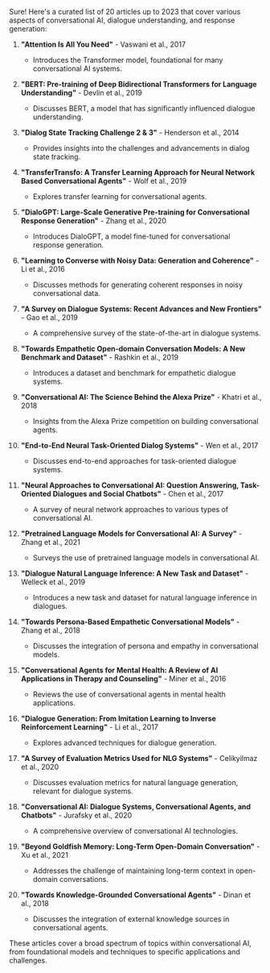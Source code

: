 Sure! Here's a curated list of 20 articles up to 2023 that cover various aspects of conversational AI, dialogue understanding, and response generation:

1. **"Attention Is All You Need"** - Vaswani et al., 2017
   - Introduces the Transformer model, foundational for many conversational AI systems.

2. **"BERT: Pre-training of Deep Bidirectional Transformers for Language Understanding"** - Devlin et al., 2019
   - Discusses BERT, a model that has significantly influenced dialogue understanding.

3. **"Dialog State Tracking Challenge 2 & 3"** - Henderson et al., 2014
   - Provides insights into the challenges and advancements in dialog state tracking.

4. **"TransferTransfo: A Transfer Learning Approach for Neural Network Based Conversational Agents"** - Wolf et al., 2019
   - Explores transfer learning for conversational agents.

5. **"DialoGPT: Large-Scale Generative Pre-training for Conversational Response Generation"** - Zhang et al., 2020
   - Introduces DialoGPT, a model fine-tuned for conversational response generation.

6. **"Learning to Converse with Noisy Data: Generation and Coherence"** - Li et al., 2016
   - Discusses methods for generating coherent responses in noisy conversational data.

7. **"A Survey on Dialogue Systems: Recent Advances and New Frontiers"** - Gao et al., 2019
   - A comprehensive survey of the state-of-the-art in dialogue systems.

8. **"Towards Empathetic Open-domain Conversation Models: A New Benchmark and Dataset"** - Rashkin et al., 2019
   - Introduces a dataset and benchmark for empathetic dialogue systems.

9. **"Conversational AI: The Science Behind the Alexa Prize"** - Khatri et al., 2018
   - Insights from the Alexa Prize competition on building conversational agents.

10. **"End-to-End Neural Task-Oriented Dialog Systems"** - Wen et al., 2017
    - Discusses end-to-end approaches for task-oriented dialogue systems.

11. **"Neural Approaches to Conversational AI: Question Answering, Task-Oriented Dialogues and Social Chatbots"** - Chen et al., 2017
    - A survey of neural network approaches to various types of conversational AI.

12. **"Pretrained Language Models for Conversational AI: A Survey"** - Zhang et al., 2021
    - Surveys the use of pretrained language models in conversational AI.

13. **"Dialogue Natural Language Inference: A New Task and Dataset"** - Welleck et al., 2019
    - Introduces a new task and dataset for natural language inference in dialogues.

14. **"Towards Persona-Based Empathetic Conversational Models"** - Zhang et al., 2018
    - Discusses the integration of persona and empathy in conversational models.

15. **"Conversational Agents for Mental Health: A Review of AI Applications in Therapy and Counseling"** - Miner et al., 2016
    - Reviews the use of conversational agents in mental health applications.

16. **"Dialogue Generation: From Imitation Learning to Inverse Reinforcement Learning"** - Li et al., 2017
    - Explores advanced techniques for dialogue generation.

17. **"A Survey of Evaluation Metrics Used for NLG Systems"** - Celikyilmaz et al., 2020
    - Discusses evaluation metrics for natural language generation, relevant for dialogue systems.

18. **"Conversational AI: Dialogue Systems, Conversational Agents, and Chatbots"** - Jurafsky et al., 2020
    - A comprehensive overview of conversational AI technologies.

19. **"Beyond Goldfish Memory: Long-Term Open-Domain Conversation"** - Xu et al., 2021
    - Addresses the challenge of maintaining long-term context in open-domain conversations.

20. **"Towards Knowledge-Grounded Conversational Agents"** - Dinan et al., 2018
    - Discusses the integration of external knowledge sources in conversational agents.

These articles cover a broad spectrum of topics within conversational AI, from foundational models and techniques to specific applications and challenges.